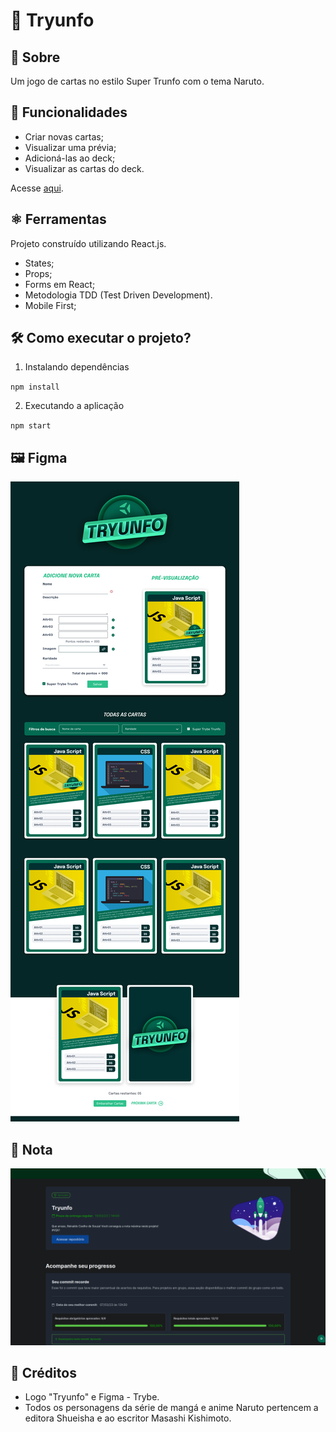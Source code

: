 # 🎴 Tryunfo

## 📘 Sobre

Um jogo de cartas no estilo Super Trunfo com o tema Naruto.

## 🧩 Funcionalidades

- Criar novas cartas;
- Visualizar uma prévia;
- Adicioná-las ao deck;
- Visualizar as cartas do deck.

Acesse [aqui](https://coelhoreinaldo.github.io/tryunfo).

## ⚛️ Ferramentas

Projeto construído utilizando React.js.

- States;
- Props;
- Forms em React;
- Metodologia TDD (Test Driven Development).
- Mobile First;

## 🛠️ Como executar o projeto?

1. Instalando dependências

`npm install`

2. Executando a aplicação

`npm start`

## 🖼️ Figma

<img src='./src/images/figma-tryunfo.png' alt='protótipo-figma'/>

## 📝 Nota

<img src='./src/images/grade.png' alt='nota final'/>

## 👥 Créditos

- Logo "Tryunfo" e Figma - Trybe.
- Todos os personagens da série de mangá e anime Naruto pertencem a editora Shueisha e ao escritor Masashi Kishimoto.
